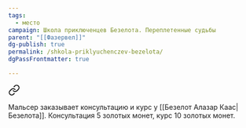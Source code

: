 ```yaml
---
tags:
  - место
campaign: Школа приключенцев Безелота. Переплетенные судьбы
parent: "[[Фазервел]]"
dg-publish: true
permalink: /shkola-priklyuchenczev-bezelota/
dgPassFrontmatter: true

---
```




<div class="transclusion internal-embed is-loaded"><a class="markdown-embed-link" href="/4-fevralya-2024/#7b9ce0" aria-label="Open link"><svg xmlns="http://www.w3.org/2000/svg" width="24" height="24" viewBox="0 0 24 24" fill="none" stroke="currentColor" stroke-width="2" stroke-linecap="round" stroke-linejoin="round" class="svg-icon lucide-link"><path d="M10 13a5 5 0 0 0 7.54.54l3-3a5 5 0 0 0-7.07-7.07l-1.72 1.71"></path><path d="M14 11a5 5 0 0 0-7.54-.54l-3 3a5 5 0 0 0 7.07 7.07l1.71-1.71"></path></svg></a><div class="markdown-embed">



Мальсер заказывает консультацию и курс у [[Безелот Алазар Каас\|Безелота]]. Консультация 5 золотых монет, курс 10 золотых монет.  

</div></div>
